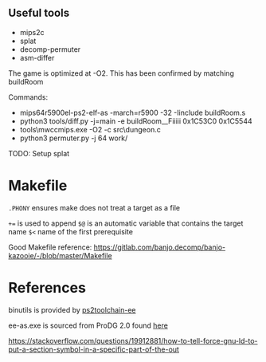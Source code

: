 ## Useful tools
- mips2c
- splat
- decomp-permuter
- asm-differ

The game is optimized at -O2. This has been confirmed by matching buildRoom

Commands:

- mips64r5900el-ps2-elf-as -march=r5900 -32 -Iinclude buildRoom.s
- python3 tools/diff.py -j=main -e buildRoom__Fiiiii 0x1C53C0 0x1C5544
- tools\mwccmips.exe -O2 -c src\dungeon.c
- python3 permuter.py -j 64 work/

TODO: Setup splat

# Makefile

``.PHONY`` ensures make does not treat a target as a file

``+=`` is used to append
``$@`` is an automatic variable that contains the target name
``$<`` name of the first prerequisite

Good Makefile reference: https://gitlab.com/banjo.decomp/banjo-kazooie/-/blob/master/Makefile

# References

binutils is provided by [ps2toolchain-ee](https://github.com/ps2dev/ps2toolchain-ee)

ee-as.exe is sourced from ProDG 2.0 found [here](https://archive.org/details/SNSystemsProDGPs2)


https://stackoverflow.com/questions/19912881/how-to-tell-force-gnu-ld-to-put-a-section-symbol-in-a-specific-part-of-the-out